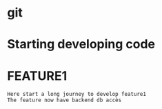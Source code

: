 # git
# Starting developing code


# FEATURE1
    Here start a long journey to develop feature1
    The feature now have backend db accès